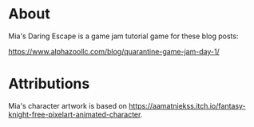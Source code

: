 
# About
Mia's Daring Escape is a game jam tutorial game for these blog posts:

https://www.alphazoollc.com/blog/quarantine-game-jam-day-1/


# Attributions
Mia's character artwork is based on https://aamatniekss.itch.io/fantasy-knight-free-pixelart-animated-character.